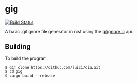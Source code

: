 # gig
[![Build Status](https://api.travis-ci.org/Juici/gig.svg?branch=master)](https://travis-ci.org/Juici/gig)

A basic .gitignore file generator in rust using the [gitignore.io](https://gitignore.io) api.


## Building

To build the program.

```
$ git clone https://github.com/juici/gig.git
$ cd gig
$ cargo build --release
```